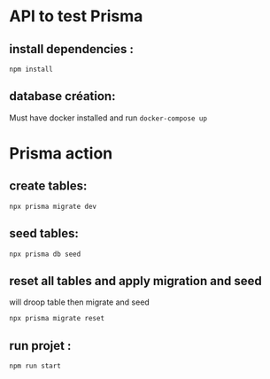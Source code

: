 # API to test Prisma

## install dependencies :

`npm install`

## database création:

Must have docker installed and run
`docker-compose up`

# Prisma action

## create tables:

`npx prisma migrate dev`

## seed tables:

`npx prisma db seed`

## reset all tables and apply migration and seed

will droop table then migrate and seed

`npx prisma migrate reset`

## run projet :

`npm run start`
